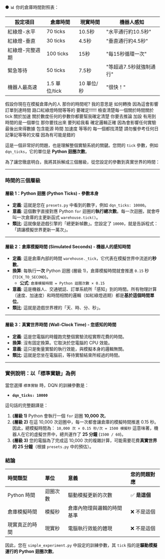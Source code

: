 ● 📊 你的倉庫時間對照表：

  | 設定項目     | 倉庫時間        | 現實時間    | 機器人感知          |
  |----------|-------------|---------|----------------|
  | 紅綠燈-水平   | 70 ticks    | 10.5秒   | "水平通行約10.5秒"   |
  | 紅綠燈-垂直   | 30 ticks    | 4.5秒    | "垂直通行約4.5秒"    |
  | 紅綠燈-完整週期 | 100 ticks   | 15秒     | "每15秒循環一次"     |
  | 緊急等待     | 50 ticks    | 7.5秒    | "等超過7.5秒就強制通行" |
  | 機器人最高速   | 1.5 單位/tick | 10 單位/秒 | "很快！"          |
假設你現在在模擬倉庫內的人 那你的時間呢? 我的意思是 如何轉換 因為這會影響訂單到達時間 
  路口紅綠燈時間等等的 要確定!!!!!! 檢查清楚每一個關於時間關於tick 關於加速 
  關於數度任何的參數你都要幫我確定清楚 你要去推論 加設 有用到時間的是一個單位 那你要找出來 
  要列給我看 確定邏輯正確 因為會影響任何實驗最後出來得數據 包含能源 時間 加速度 等等的 每一個都找清楚 請勿餐參考任何日記筆記等等的文檔 因為有可能是錯的





  這是一個非常好的問題，也是理解整個實驗系統的關鍵。您問的 `tick` 參數，例如 `dqn_ticks`，它的單位是 **Python 迴圈次數**。

為了讓您徹底明白，我將其拆解成三個層級，從您設定的參數到真實世界的時間：

---

### **時間的三個層級**

#### **層級 1：Python 迴圈 (Python Ticks) - 參數本身**

*   **定義**: 這就是您在 `presets.py` 中看到的數字，例如 `dqn_ticks: 10000`。
*   **意義**: 這個數字直接對應 Python `for` 迴圈的**執行總次數**。每一次迴圈，就會呼叫一次倉庫的主更新函式 `warehouse.tick()`。
*   **類比**: 這就像是遊戲引擎的「總更新幀數」。您設定了 `10000`，就是告訴程式：「請讓模擬世界更新一萬次」。

---

#### **層級 2：倉庫模擬時間 (Simulated Seconds) - 機器人的感知時間**

*   **定義**: 這是倉庫內部的時間 `warehouse._tick`，它代表在模擬世界中流逝的**秒數**。
*   **換算**: 每執行**一次** Python 迴圈 (層級 1)，倉庫模擬時間就會推進 `0.15` 秒 (`TICK_TO_SECOND`)。
    *   **公式**: `倉庫模擬時間 = Python 迴圈次數 × 0.15`
*   **意義**: 這是機器人、交通號誌、訂單系統所「感知」到的時間。所有物理計算（速度、加速度）和時間相關的邏輯（如紅綠燈週期）都是**基於這個時間單位**。
*   **類比**: 這就是遊戲世界裡的「天、時、分、秒」。

---

#### **層級 3：真實世界時間 (Wall-Clock Time) - 您感知的時間**

*   **定義**: 這是您電腦的時鐘跑完整個實驗流程實際花費的時間。
*   **換算**: 沒有固定換算。它取決於您電腦的 CPU 效能。
*   **意義**: 這只是衡量實驗的執行效能，與模擬本身的邏輯無關。
*   **類比**: 這就是您坐在電腦前，等待實驗結束所經過的時間。

---

### **實例說明：以「標準實驗」為例**

當您選擇 `標準實驗` 時，DQN 的訓練參數是：
*   **`dqn_ticks: 10000`**

這句話的完整翻譯是：

1.  **(層級 1)** Python 會執行一個 `for` 迴圈 **10,000 次**。
2.  **(層級 2)** 在這 10,000 次迴圈中，每一次都會讓倉庫的模擬時間推進 0.15 秒。因此，總模擬時間為：
    `10,000 次 × 0.15 秒/次 = 1500 模擬秒`
    這意味著，機器人在它的虛擬世界中，總共運作了 **25 分鐘** (`1500 / 60`)。
3.  **(層級 3)** 您的電腦為了完成這 10,000 次的複雜計算，可能需要花費**真實世界的 25 分鐘**（根據 `presets.py` 中的預估）。

### **結論**

| 時間類型 | 單位 | 意義 | 您的問題對應 |
| :--- | :--- | :--- | :--- |
| Python 時間 | 迴圈次數 | 驅動模擬更新的次數 | ✅ **是這個** |
| 倉庫模擬時間 | 模擬秒 | 倉庫內物理與邏輯的時間基準 | ❌ 不是這個 |
| 現實真正的時間 | 現實秒 | 電腦執行效能的體現 | ❌ 不是這個 |

因此，您在 `simple_experiment.py` 中設定的訓練參數，其 `tick` 指的是**驅動模擬運行的 Python 迴圈次數**。